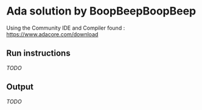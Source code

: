 # Ada solution by BoopBeepBoopBeep

Using the Community IDE and Compiler found :
https://www.adacore.com/download

## Run instructions

*TODO*

## Output

*TODO*

